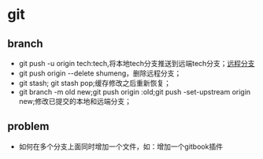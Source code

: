 # git

## branch

- git push -u origin tech:tech,将本地tech分支推送到远端tech分支；[远程分支](https://git-scm.com/book/zh/v1/Git-%E5%88%86%E6%94%AF-%E8%BF%9C%E7%A8%8B%E5%88%86%E6%94%AF)
- git push origin --delete shumeng，删除远程分支；
- git stash; git stash pop;缓存修改之后重新恢复； 
- git branch -m old new;git push origin :old;git push -set-upstream origin new;修改已提交的本地和远端分支；


## problem

- 如何在多个分支上面同时增加一个文件，如：增加一个gitbook插件
